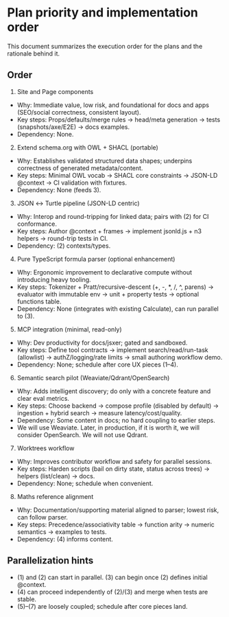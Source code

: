 # Plan priority and implementation order

This document summarizes the execution order for the plans and the rationale behind it.

## Order

1) Site and Page components
- Why: Immediate value, low risk, and foundational for docs and apps (SEO/social correctness, consistent layout).
- Key steps: Props/defaults/merge rules → head/meta generation → tests (snapshots/axe/E2E) → docs examples.
- Dependency: None.

2) Extend schema.org with OWL + SHACL (portable)
- Why: Establishes validated structured data shapes; underpins correctness of generated metadata/content.
- Key steps: Minimal OWL vocab → SHACL core constraints → JSON-LD @context → CI validation with fixtures.
- Dependency: None (feeds 3).

3) JSON ↔ Turtle pipeline (JSON-LD centric)
- Why: Interop and round-tripping for linked data; pairs with (2) for CI conformance.
- Key steps: Author @context + frames → implement jsonld.js + n3 helpers → round-trip tests in CI.
- Dependency: (2) contexts/types.

4) Pure TypeScript formula parser (optional enhancement)
- Why: Ergonomic improvement to declarative compute without introducing heavy tooling.
- Key steps: Tokenizer + Pratt/recursive-descent (+, -, *, /, ^, parens) → evaluator with immutable env → unit + property tests → optional functions table.
- Dependency: None (integrates with existing Calculate), can run parallel to (3).

5) MCP integration (minimal, read-only)
- Why: Dev productivity for docs/jsxer; gated and sandboxed.
- Key steps: Define tool contracts → implement search/read/run-task (allowlist) → authZ/logging/rate limits → small authoring workflow demo.
- Dependency: None; schedule after core UX pieces (1–4).

6) Semantic search pilot (Weaviate/Qdrant/OpenSearch)
- Why: Adds intelligent discovery; do only with a concrete feature and clear eval metrics.
- Key steps: Choose backend → compose profile (disabled by default) → ingestion + hybrid search → measure latency/cost/quality.
- Dependency: Some content in docs; no hard coupling to earlier steps.
- We will use Weaviate. Later, in production, if it is worth it, we will consider OpenSearch. We will not use Qdrant.

7) Worktrees workflow
- Why: Improves contributor workflow and safety for parallel sessions.
- Key steps: Harden scripts (bail on dirty state, status across trees) → helpers (list/clean) → docs.
- Dependency: None; schedule when convenient.

8) Maths reference alignment
- Why: Documentation/supporting material aligned to parser; lowest risk, can follow parser.
- Key steps: Precedence/associativity table → function arity → numeric semantics → examples to tests.
- Dependency: (4) informs content.

## Parallelization hints
- (1) and (2) can start in parallel. (3) can begin once (2) defines initial @context.
- (4) can proceed independently of (2)/(3) and merge when tests are stable.
- (5)–(7) are loosely coupled; schedule after core pieces land.
